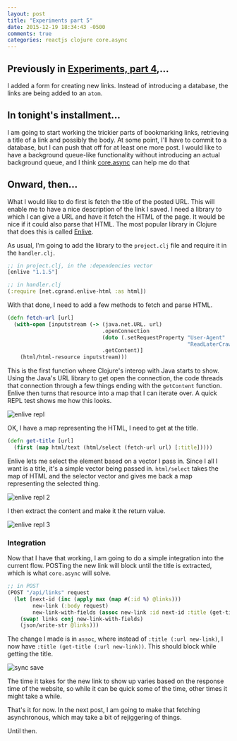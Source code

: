 ```yaml
---
layout: post
title: "Experiments part 5"
date: 2015-12-19 18:34:43 -0500
comments: true
categories: reactjs clojure core.async
---
```


## Previously in [Experiments, part 4](https://batasrki.github.io/blog/2015/12/15/experiments-part-4),...

I added a form for creating new links. Instead of introducing a database, the links are being added to an `atom`.

## In tonight's installment...

I am going to start working the trickier parts of bookmarking links, retrieving a title of a link and possibly the body. At some point, I'll have to commit to a database, but I can push that off for at least one more post. I would like to have a background queue-like functionality without introducing an actual background queue, and I think [core.async](https://clojure.github.io/core.async/) can help me do that

## Onward, then...

What I would like to do first is fetch the title of the posted URL. This will enable me to have a nice description of the link I saved. I need a library to which I can give a URL and have it fetch the HTML of the page. It would be nice if it could also parse that HTML. The most popular library in Clojure that does this is called [Enlive](https://github.com/cgrand/enlive). 

As usual, I'm going to add the library to the `project.clj` file and require it in the `handler.clj`.

``` clojure
;; in project.clj, in the :dependencies vector
[enlive "1.1.5"]

;; in handler.clj
(:require [net.cgrand.enlive-html :as html])
```

With that done, I need to add a few methods to fetch and parse HTML. 

``` clojure
(defn fetch-url [url]
  (with-open [inputstream (-> (java.net.URL. url)
                              .openConnection
                              (doto (.setRequestProperty "User-Agent"
                                                         "ReadLaterCrawler/1.0 ..."))
                              .getContent)]
    (html/html-resource inputstream)))
```

This is the first function where Clojure's interop with Java starts to show. Using the Java's URL library to get open the connection, the code threads that connection through a few things ending with the `getContent` function. Enlive then turns that resource into a map that I can iterate over. A quick REPL test shows me how this looks.

![enlive repl](/images/enlive-repl.png)

OK, I have a map representing the HTML, I need to get at the title.

``` clojure
(defn get-title [url]
  (first (map html/text (html/select (fetch-url url) [:title]))))
```

Enlive lets me select the element based on a vector I pass in. Since I all I want is a title, it's a simple vector being passed in. `html/select` takes the map of HTML and the selector vector and gives me back a map representing the selected thing.

![enlive repl 2](/images/enlive-repl-2.png)

I then extract the content and make it the return value.

![enlive repl 3](/images/enlive-repl-3.png)

### Integration

Now that I have that working, I am going to do a simple integration into the current flow. POSTing the new link will block until the title is extracted, which is what `core.async` will solve.

``` clojure
;; in POST
(POST "/api/links" request
  (let [next-id (inc (apply max (map #(:id %) @links)))
        new-link (:body request)
        new-link-with-fields (assoc new-link :id next-id :title (get-title (:url new-link)) :created_at "2015-12-15")]
    (swap! links conj new-link-with-fields)
    (json/write-str @links)))
```

The change I made is in `assoc`, where instead of `:title (:url new-link)`, I now have `:title (get-title (:url new-link))`. This should block while getting the title.

![sync save](/images/sync-save.gif)

The time it takes for the new link to show up varies based on the response time of the website, so while it can be quick some of the time, other times it might take a while.

That's it for now. In the next post, I am going to make that fetching asynchronous, which may take a bit of rejiggering of things.

Until then.
